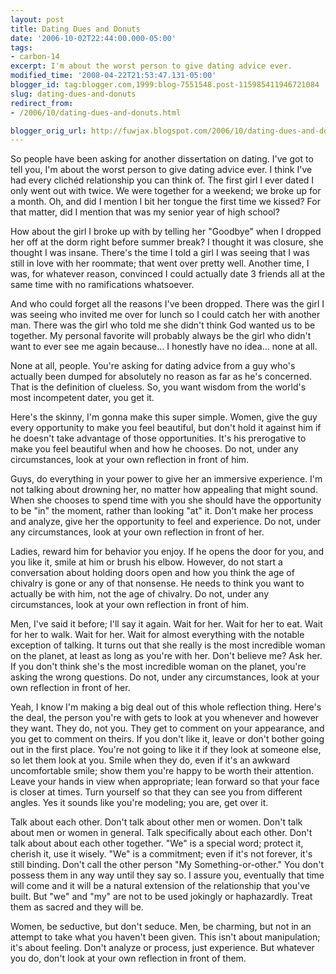 ```yaml
---
layout: post
title: Dating Dues and Donuts
date: '2006-10-02T22:44:00.000-05:00'
tags:
- carbon-14
excerpt: I'm about the worst person to give dating advice ever.
modified_time: '2008-04-22T21:53:47.131-05:00'
blogger_id: tag:blogger.com,1999:blog-7551548.post-115985411946721084
slug: dating-dues-and-donuts
redirect_from: 
- /2006/10/dating-dues-and-donuts.html

blogger_orig_url: http://fuwjax.blogspot.com/2006/10/dating-dues-and-donuts.html
---
```


So people have been asking for another dissertation on dating.  I've got to tell you, I'm about the worst person to give dating advice ever.  I think I've had every clichéd relationship you can think of.  The first girl I ever dated I only went out with twice.  We were together for a weekend; we broke up for a month.  Oh, and did I mention I bit her tongue the first time we kissed?  For that matter, did I mention that was my senior year of high school?

How about the girl I broke up with by telling her "Goodbye" when I dropped her off at the dorm right before summer break?  I thought it was closure, she thought I was insane.  There's the time I told a girl I was seeing that I was still in love with her roommate; that went over pretty well.  Another time, I was, for whatever reason, convinced I could actually date 3 friends all at the same time with no ramifications whatsoever.

And who could forget all the reasons I've been dropped.  There was the girl I was seeing who invited me over for lunch so I could catch her with another man.  There was the girl who told me she didn't think God wanted us to be together.  My personal favorite will probably always be the girl who didn't want to ever see me again because… I honestly have no idea… none at all.

None at all, people.  You're asking for dating advice from a guy who's actually been dumped for absolutely no reason as far as he's concerned.  That is the definition of clueless.  So, you want wisdom from the world's most incompetent dater, you get it.

Here's the skinny, I'm gonna make this super simple.  Women, give the guy every opportunity to make you feel beautiful, but don't hold it against him if he doesn't take advantage of those opportunities.  It's his prerogative to make you feel beautiful when and how he chooses.  Do not, under any circumstances, look at your own reflection in front of him.

Guys, do everything in your power to give her an immersive experience.  I'm not talking about drowning her, no matter how appealing that might sound.  When she chooses to spend time with you she should have the opportunity to be "in" the moment, rather than looking "at" it.  Don't make her process and analyze, give her the opportunity to feel and experience.  Do not, under any circumstances, look at your own reflection in front of her.

Ladies, reward him for behavior you enjoy.  If he opens the door for you, and you like it, smile at him or brush his elbow.  However, do not start a conversation about holding doors open and how you think the age of chivalry is gone or any of that nonsense.  He needs to think you want to actually be with him, not the age of chivalry.  Do not, under any circumstances, look at your own reflection in front of him.

Men, I've said it before; I'll say it again.  Wait for her.  Wait for her to eat.  Wait for her to walk.  Wait for her.  Wait for almost everything with the notable exception of talking.  It turns out that she really is the most incredible woman on the planet, at least as long as you're with her.  Don't believe me?  Ask her.  If you don't think she's the most incredible woman on the planet, you're asking the wrong questions.  Do not, under any circumstances, look at your own reflection in front of her.

Yeah, I know I'm making a big deal out of this whole reflection thing.  Here's the deal, the person you're with gets to look at you whenever and however they want.  They do, not you.  They get to comment on your appearance, and you get to comment on theirs.  If you don't like it, leave or don't bother going out in the first place.  You're not going to like it if they look at someone else, so let them look at you.  Smile when they do, even if it's an awkward uncomfortable smile; show them you're happy to be worth their attention.  Leave your hands in view when appropriate; lean forward so that your face is closer at times.  Turn yourself so that they can see you from different angles.  Yes it sounds like you're modeling; you are, get over it.

Talk about each other.  Don't talk about other men or women.  Don't talk about men or women in general.  Talk specifically about each other.  Don't talk about about each other together.  "We" is a special word; protect it, cherish it, use it wisely.  "We" is a commitment; even if it's not forever, it's still binding.  Don't call the other person "My Something-or-other."  You don't possess them in any way until they say so.  I assure you, eventually that time will come and it will be a natural extension of the relationship that you've built.  But "we" and "my" are not to be used jokingly or haphazardly.  Treat them as sacred and they will be.

Women, be seductive, but don't seduce.  Men, be charming, but not in an attempt to take what you haven't been given.  This isn't about manipulation; it's about feeling.  Don't analyze or process, just experience.  But whatever you do, don't look at your own reflection in front of them.